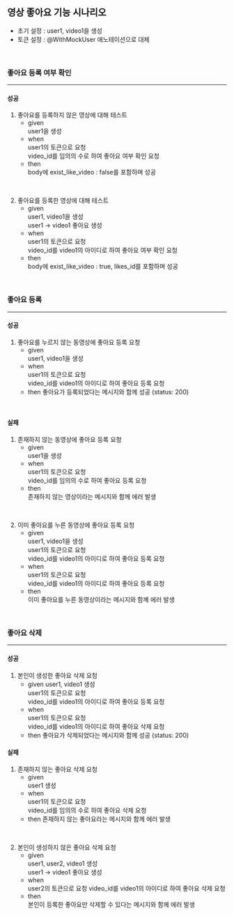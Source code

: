 ## 영상 좋아요 기능 시나리오

* 초기 설정 : user1, video1을 생성
* 토큰 설정 : @WithMockUser 애노테이션으로 대체
<br>

### 좋아요 등록 여부 확인
<hr>

#### 성공
1. 좋아요를 등록하지 않은 영상에 대해 테스트
    * given  
        user1을 생성
    * when  
        user1의 토큰으로 요청  
        video_id를 임의의 수로 하여 좋아요 여부 확인 요청
    * then  
        body에 exist_like_video : false를 포함하며 성공
<br>

2. 좋아요를 등록한 영상에 대해 테스트
    * given  
        user1, video1을 생성  
        user1 -> video1 좋아요 생성
    * when  
        user1의 토큰으로 요청  
        video_id를 video1의 아이디로 하여 좋아요 여부 확인 요청
    * then  
        body에 exist_like_video : true, likes_id를 포함하며 성공

<br>

### 좋아요 등록
<hr>

#### 성공
1. 좋아요를 누르지 않는 동영상에 좋아요 등록 요청
   * given  
        user1, video1을 생성
   * when  
        user1의 토큰으로 요청  
        video_id를 video1의 아이디로 하여 좋아요 등록 요청  
   * then
        좋아요가 등록되었다는 메시지와 함께 성공 (status: 200)

<br>

#### 실패
1. 존재하지 않는 동영상에 좋아요 등록 요청  
    * given  
        user1을 생성
    * when  
        user1의 토큰으로 요청  
        video_id를 임의의 수로 하여 좋아요 등록 요청
    * then  
        존재하지 않는 영상이라는 메시지와 함께 에러 발생

<br>

2. 이미 좋아요를 누른 동영상에 좋아요 등록 요청  
    * given  
        user1, video1을 생성  
        user1의 토큰으로 요청  
        video_id를 video1의 아이디로 하여 좋아요 등록 요청
    * when  
        user1의 토큰으로 요청  
        video_id를 video1의 아이디로 하여 좋아요 등록 요청
    * then  
        이미 좋아요를 누른 동영상이라는 메시지와 함꼐 에러 발생

<br>

### 좋아요 삭제
<hr>

#### 성공

1. 본인이 생성한 좋아요 삭제 요청 
    * given
        user1, video1 생성  
        user1의 토큰으로 요청  
        video_id를 video1의 아이디로 하여 좋아요 등록 요청  
    * when  
        user1의 토큰으로 요청  
        video_id를 video1의 아이디로 하여 좋아요 삭제 요청
    * then
        좋아요가 삭제되었다는 메시지와 함께 성공 (status: 200)

#### 실패
1. 존재하지 않는 좋아요 삭제 요청
    * given  
        user1 생성
    * when  
        user1의 토큰으로 요청  
        video_id를 임의의 수로 하여 좋아요 삭제 요청
    * then
        존재하지 않는 좋아요라는 메시지와 함께 에러 발생

<br>

2. 본인이 생성하지 않은 좋아요 삭제 요청
    * given  
        user1, user2, video1 생성  
        user1 -> video1 좋아요 생성  
    * when  
        user2의 토큰으로 요청
        video_id를 video1의 아이디로 하여 좋아요 삭제 요청
    * then  
        본인이 등록한 좋아요만 삭제할 수 있다는 메시지와 함께 에러 발생